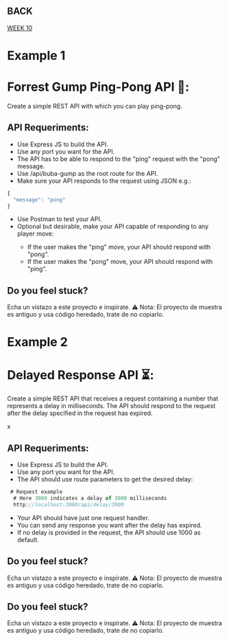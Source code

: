 ## BACK
<a href="https://github.com/Lesdith/core-code-from-scratch-readme/blob/main/Weeks/Week%2010%20React-Node/Week%2010.md">WEEK 10</a>

# Example 1
# Forrest Gump Ping-Pong API 🏓:
Create a simple REST API with which you can play ping-pong.

## API Requeriments:
  <ul>
  <li>Use Express JS to build the API.</li>
   <li>Use any port you want for the API.</li>
    <li>The API has to be able to respond to the "ping" request with the "pong" message.</li>
   <li>Use /api/buba-gump as the root route for the API.</li>
    <li>Make sure your API responds to the request using JSON e.g.:</li>
</ul>



```javascript
{
  "message": "pong"
}
```
  <ul>
  <li>Use Postman to test your API.</li>
   <li>Optional but desirable, make your API capable of responding to any player move:</li>
  <ul>
    <li>If the user makes the "ping" move, your API should respond with "pong".</li>
     <li>If the user makes the "pong" move, your API should respond with "ping".</li>
  </ul>
</ul>

## Do you feel stuck?
Echa un vistazo a este proyecto e inspírate.
⚠️ Nota: El proyecto de muestra es antiguo y usa código heredado, trate de no copiarlo.


 # Example 2
 # Delayed Response API ⏳:
Create a simple REST API that receives a request containing a number that represents a delay
in milliseconds. The API should respond to the request after the delay specified in the request has expired.

x

## API Requeriments:
  <ul>
  <li>Use Express JS to build the API.</li>
   <li>Use any port you want for the API.</li>
    <li>The API should use route parameters to get the desired delay:</li>
</ul>

```javascript
 # Request example
  # Here 3000 indicates a delay of 3000 milliseconds
  http://localhost:3000/api/delay/3000
```
<ul>
  <li>Your API should have just one request handler.</li>
   <li>You can send any response you want after the delay has expired.</li>
    <li>If no delay is provided in the request, the API should use 1000 as default.</li>
</ul>

## Do you feel stuck?
Echa un vistazo a este proyecto e inspírate.
⚠️ Nota: El proyecto de muestra es antiguo y usa código heredado, trate de no copiarlo.



## Do you feel stuck?
Echa un vistazo a este proyecto e inspírate.
⚠️ Nota: El proyecto de muestra es antiguo y usa código heredado, trate de no copiarlo.

